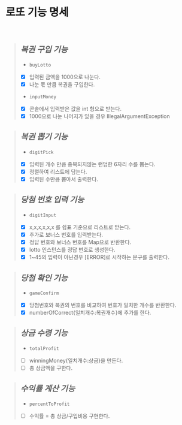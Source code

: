 # 로또 기능 명세

<br>

> ***복권 구입 기능***
> -
> - ```buyLotto```
> - [x] 입력된 금액을 1000으로 나눈다.
> - [x] 나눈 몫 만큼 복권을 구입한다.
> - ```inputMoney```
> - [x] 콘솔에서 입력받은 값을 int 형으로 받는다.
> - [x] 1000으로 나눈 나머지가 있을 경우 IllegalArgumentException


> ***복권 뽑기 기능***
> -
> - ```digitPick```
> - [x] 입력된 개수 만큼 중복되지않는 랜덤한 6자리 수를 뽑는다.
> - [x] 정렬하여 리스트에 담는다.
> - [x] 입력된 수만큼 뽑아서 출력한다.

> ***당첨 번호 입력 기능***
> -
> - ```digitInput```
> - [x] x,x,x,x,x,x 를 쉼표 기준으로 리스트로 받는다.
> - [x] 추가로 보너스 번호를 입력받는다.
> - [x] 정답 번호와 보너스 번호를 Map으로 반환한다.
> - [x] lotto 인스턴스를 정답 번호로 생성한다.
> - [x] 1~45의 입력이 아닌경우 [ERROR]로 시작하는 문구를 출력한다.

> ***당첨 확인 기능***
> -
> - ```gameConfirm```
> - [x] 당첨번호와 복권의 번호를 비교하여 번호가 일치한 개수를 반환한다.
> - [x] numberOfCorrect{일치개수:복권개수}에 추가를 한다.

> ***상금 수령 기능***
> -
> - ```totalProfit```
> - [ ] winningMoney{일치개수:상금}을 만든다.
> - [ ] 총 상금액을 구한다.

> ***수익률 계산 기능***
> -
> - ```percentToProfit```
> - [ ] 수익률 = 총 상금/구입비용 구현한다.
